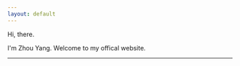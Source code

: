 ```yaml
---
layout: default
---
```


<script language="javaScript"> 
now = new Date(),hour = now.getHours() 
if(hour < 6){document.write("**Good Midnight!**")} 
else if (hour < 12){document.write("**Good Morning!**")} 
else if (hour < 14){document.write("Good Noon!")} 
else if (hour < 17){document.write(txt="**Good Afternoon!**")} 
else if (hour < 19){document.write("**Good Evening!**")} 
else if (hour < 22){document.write("**Good Night!**")} 
else {document.write("**Good Night!**")} 
</script>


Hi, there.

I'm Zhou Yang. Welcome to my offical website. 

***



